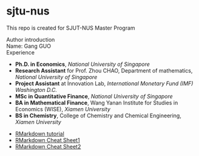 # sjtu-nus
This repo is created for SJUT-NUS Master Program

Author introduction
<br>
Name: Gang GUO
<br>
Experience
- **Ph.D. in Economics**, *National University of Singapore*
- **Research Assistant** for Prof. Zhou CHAO, Department of mathematics, *National University of Singapore*
- **Project Assistant** at Innovation Lab, *International Monetary Fund (IMF) Washington D.C.*
- **MSc in Quantitative Finance**, *National University of Singapore* 
- **BA in Mathematical Finance**, Wang Yanan Institute for Studies in Economics (WISE), *Xiamen University*
- **BS in Chemistry**, College of Chemistry and Chemical Engineering, *Xiamen University*

* [RMarkdown tutorial](https://rmarkdown.rstudio.com/)
* [RMarkdown Cheat Sheet1](https://www.ethz.ch/content/dam/ethz/special-interest/math/statistics/sfs/Education/Advanced%20Studies%20in%20Applied%20Statistics/course-material-1719/Datenanalyse/rmarkdown-2.pdf)
* [RMarkdown Cheat Sheet2](https://www.rstudio.com/wp-content/uploads/2015/02/rmarkdown-cheatsheet.pdf)
